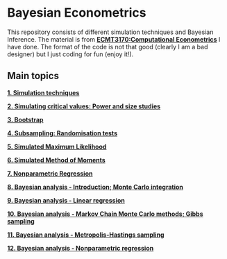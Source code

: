 # Bayesian Econometrics

This repository consists of different simulation techniques and Bayesian Inference. The material is from [**ECMT3170:Computational Econometrics**](https://www.sydney.edu.au/units/ECMT3170/2020-S1C-ND-CC) I have done. The format of the code is not that good (clearly I am a bad designer) but I just coding for fun (enjoy it!).

## Main topics

[**1. Simulation techniques**](https://github.com/chrisyifanjin/Bayesian-Econometrics/tree/master/Simulation-Methods)

[**2. Simulating critical values: Power and size studies**]()

[**3. Bootstrap**]()

[**4. Subsampling: Randomisation tests**]()

[**5. Simulated Maximum Likelihood**]()

[**6. Simulated Method of Moments**]()

[**7. Nonparametric Regression**]()

[**8. Bayesian analysis - Introduction; Monte Carlo integration**]()

[**9. Bayesian analysis - Linear regression**]()

[**10. Bayesian analysis - Markov Chain Monte Carlo methods; Gibbs sampling**]()

[**11. Bayesian analysis - Metropolis-Hastings sampling**]()

[**12. Bayesian analysis - Nonparametric regression**]()
